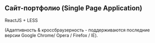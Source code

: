 ## Сайт-портфолио (Single Page Application)

ReactJS + LESS

(Адаптивность & кроссбраузерность - поддерживаются последние версии Google Chrome/ Opera / Firefox / IE).